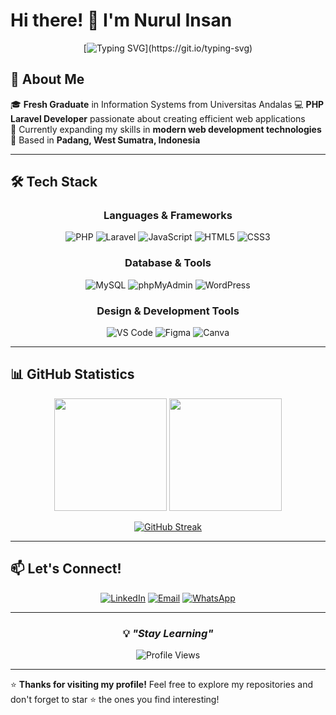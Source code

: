 # Hi there! 👋 I'm Nurul Insan

<div align="center">
  
[![Typing SVG](https://readme-typing-svg.herokuapp.com?font=Fira+Code&pause=1000&color=36BCF7&width=435&lines=PHP+Laravel+Developer;Information+System+Graduate;Web+Development+Enthusiast;Always+Learning+New+Things!)](https://git.io/typing-svg)

</div>

## 🚀 About Me

🎓 **Fresh Graduate** in Information Systems from Universitas Andalas 
💻 **PHP Laravel Developer** passionate about creating efficient web applications  
🌱 Currently expanding my skills in **modern web development technologies**  
📍 Based in **Padang, West Sumatra, Indonesia**

---

## 🛠️ Tech Stack

<div align="center">

### Languages & Frameworks
![PHP](https://img.shields.io/badge/PHP-777BB4?style=for-the-badge&logo=php&logoColor=white)
![Laravel](https://img.shields.io/badge/Laravel-FF2D20?style=for-the-badge&logo=laravel&logoColor=white)
![JavaScript](https://img.shields.io/badge/JavaScript-323330?style=for-the-badge&logo=javascript&logoColor=F7DF1E)
![HTML5](https://img.shields.io/badge/HTML5-E34F26?style=for-the-badge&logo=html5&logoColor=white)
![CSS3](https://img.shields.io/badge/CSS3-1572B6?style=for-the-badge&logo=css3&logoColor=white)

### Database & Tools
![MySQL](https://img.shields.io/badge/MySQL-005C84?style=for-the-badge&logo=mysql&logoColor=white)
![phpMyAdmin](https://img.shields.io/badge/phpMyAdmin-6C78AF?style=for-the-badge&logo=phpmyadmin&logoColor=white)
![WordPress](https://img.shields.io/badge/WordPress-21759B?style=for-the-badge&logo=wordpress&logoColor=white)

### Design & Development Tools
![VS Code](https://img.shields.io/badge/VS_Code-007ACC?style=for-the-badge&logo=visual-studio-code&logoColor=white)
![Figma](https://img.shields.io/badge/Figma-F24E1E?style=for-the-badge&logo=figma&logoColor=white)
![Canva](https://img.shields.io/badge/Canva-00C4CC?style=for-the-badge&logo=canva&logoColor=white)

</div>

---

## 📊 GitHub Statistics

<div align="center">
  
<img height="180em" src="https://github-readme-stats.vercel.app/api?username=insan02&show_icons=true&theme=tokyonight&include_all_commits=true&count_private=true"/>
<img height="180em" src="https://github-readme-stats.vercel.app/api/top-langs/?username=insan02&layout=compact&langs_count=7&theme=tokyonight"/>

</div>

<div align="center">
  
[![GitHub Streak](https://streak-stats.demolab.com/?user=insan02&theme=tokyonight)](https://git.io/streak-stats)

</div>

---

## 📫 Let's Connect!

<div align="center">

[![LinkedIn](https://img.shields.io/badge/LinkedIn-0077B5?style=for-the-badge&logo=linkedin&logoColor=white)](https://linkedin.com/in/nurul-insan)
[![Email](https://img.shields.io/badge/Email-D14836?style=for-the-badge&logo=gmail&logoColor=white)](mailto:insannurul005@gmail.com)
[![WhatsApp](https://img.shields.io/badge/WhatsApp-25D366?style=for-the-badge&logo=whatsapp&logoColor=white)](https://wa.me/6282386810527)

</div>

---

<div align="center">
  
### 💡 *"Stay Learning"*

![Profile Views](https://komarev.com/ghpvc/?username=insan02&color=blueviolet&style=flat-square&label=Profile+Views)

</div>

---

⭐️ **Thanks for visiting my profile!** Feel free to explore my repositories and don't forget to star ⭐ the ones you find interesting!